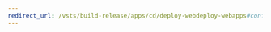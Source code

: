 ```yaml
---
redirect_url: /vsts/build-release/apps/cd/deploy-webdeploy-webapps#configure-the-environment
---
```

